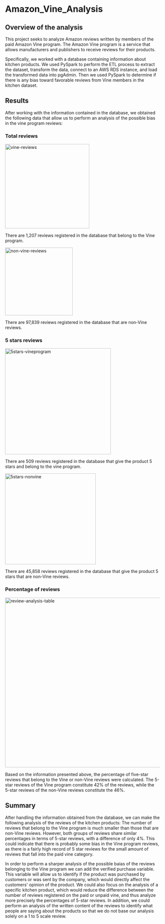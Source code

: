 # Amazon_Vine_Analysis

## Overview of the analysis

This project seeks to analyze Amazon reviews written by members of the paid Amazon Vine program. The Amazon Vine program is a service that allows manufacturers and publishers to receive reviews for their products. 

Specifically, we worked with a database containing information about kitchen products. We used PySpark to perform the ETL process to extract the dataset, transform the data, connect to an AWS RDS instance, and load the transformed data into pgAdmin. Then we used PySpark to determine if there is any bias toward favorable reviews from Vine members in the kitchen dataset.

## Results
After working with the information contained in the database, we obtained the following data that allow us to perform an analysis of the possible bias in the vine program reviews:

### Total reviews 

<img width="274" alt="vine-reviews" src="https://user-images.githubusercontent.com/107893200/199136085-5aae2b25-65d2-4a9d-ae12-79e4d1a88479.png">

There are 1,207 reviews registered in the database that belong to the Vine program. 

<img width="220" alt="non-vine-reviews" src="https://user-images.githubusercontent.com/107893200/199136249-eb6caeca-e9a3-44f0-ac16-ab36dd5dd20f.png">

There are 97,839 reviews registered in the database that are non-Vine reviews.

### 5 stars reviews

<img width="344" alt="5stars-vineprogram" src="https://user-images.githubusercontent.com/107893200/199137006-8d089ae4-7348-4b8c-b0ab-edaa26c84588.png">

There are 509 reviews registered in the database that give the product 5 stars and belong to the vine program.

<img width="295" alt="5stars-nonvine" src="https://user-images.githubusercontent.com/107893200/199137206-54bcdcbd-2146-46a9-ac3f-fa14a8ed1a03.png">

There are 45,858 reviews registered in the database that give the product 5 stars that are non-Vine reviews.

### Percentage of reviews

<img width="551" alt="review-analysis-table" src="https://user-images.githubusercontent.com/107893200/199137702-7a37743a-d30f-4b14-a9e9-d507d5cb5cf2.png">

Based on the information presented above, the percentage of five-star reviews that belong to the Vine or non-Vine reviews were calculated. The 5-star reviews of the Vine program constitute 42% of the reviews, while the 5-star reviews of the non-Vine reviews constitute the 46%. 

## Summary 
After handling the information obtained from the database, we can make the following analysis of the reviews of the kitchen products: The number of reviews that belong to the Vine program is much smaller than those that are non-Vine reviews. However, both groups of reviews share similar percentages in terms of 5-star reviews, with a difference of only 4%. This could indicate that there is probably some bias in the Vine program reviews, as there is a fairly high record of 5 star reviews for the small amount of reviews that fall into the paid vine category. 

In order to perform a sharper analysis of the possible baias of the reviews belonging to the Vine program we can add the verified purchase variable. This variable will allow us to identify if the product was purchased by customers or was sent by the company, which would directly affect the customers' opinion of the product. We could also focus on the analysis of a specific kitchen product, which would reduce the difference between the number of reviews registered on the paid or unpaid vine, and thus analyze more precisely the percentages of 5-star reviews. In addition, we could perform an analysis of the written content of the reviews to identify what people are saying about the products so that we do not base our analysis solely on a 1 to 5 scale review. 
